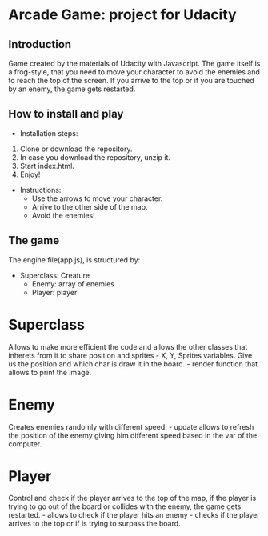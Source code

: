 # Arcade Game: project for Udacity 

## Introduction

Game created by the materials of Udacity with Javascript. The game itself is a frog-style, that you need to move your character to avoid the enemies and to reach the top of the screen. If you arrive to the top or if you are touched by an enemy, the game gets restarted.

## How to install and play

- Installation steps:
1. Clone or download the repository.
2. In case you download the repository, unzip it.
3. Start index.html.
4. Enjoy!

- Instructions:
    - Use the arrows to move your character.
    - Arrive to the other side of the map.
    - Avoid the enemies!

## The game

The engine file(app.js), is structured by:

- Superclass: Creature
    - Enemy: array of enemies
    - Player: player
    
# Superclass

Allows to make more efficient the code and allows the other classes that inherets from it to share position and sprites
    - X, Y, Sprites variables. Give us the position and which char is draw it in the board.
    - render function that allows to print the image.

# Enemy

Creates enemies randomly with different speed.
    - update allows to refresh the position of the enemy giving him different speed based in the var of the computer.

# Player

Control and check if the player arrives to the top of the map, if the player is trying to go out of the board or collides with the enemy, the game gets restarted.
    - allows to check if the player hits an enemy
    - checks if the player arrives to the top or if is trying to surpass the board.
